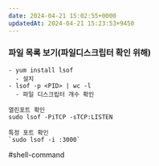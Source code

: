 ```yaml
---
date: 2024-04-21 15:02:55+0000
updatedAt: 2024-04-21 15:23:53+9450
---
```

### 파일 목록 보기(파일디스크립터 확인 위해)

```
- yum install lsof
  - 설치
- lsof -p <PID> | wc -l
  - 파일 디스크립터 개수 확인

열린포트 확인
sudo lsof -PiTCP -sTCP:LISTEN

특정 포트 확인
`sudo lsof -i :3000`
```

#shell-command 